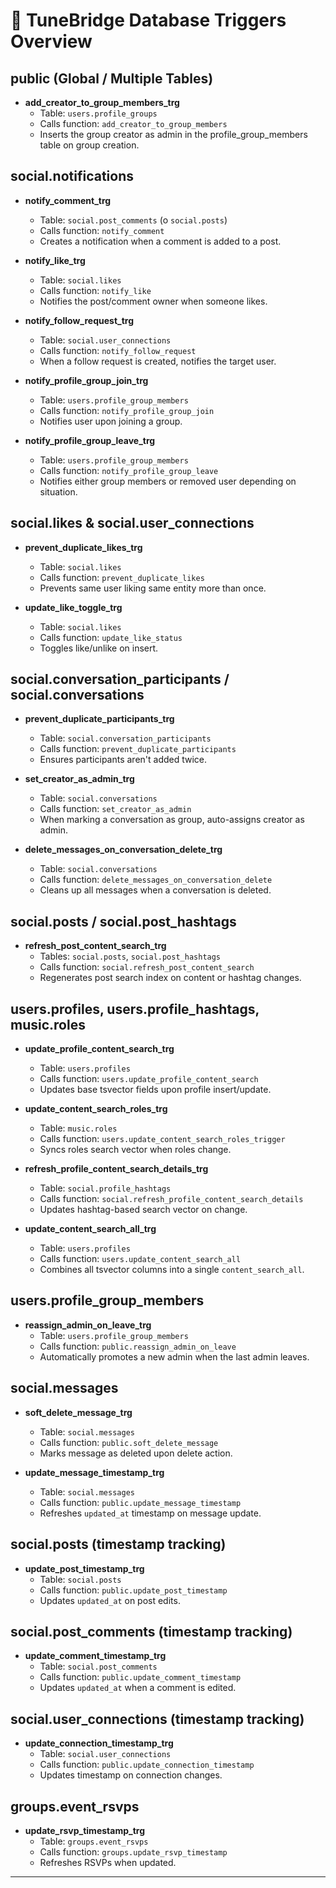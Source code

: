 # 🎯 TuneBridge Database Triggers Overview

## public (Global / Multiple Tables)

- **add_creator_to_group_members_trg**
  - Table: `users.profile_groups`
  - Calls function: `add_creator_to_group_members`
  - Inserts the group creator as admin in the profile_group_members table on group creation.

## social.notifications

- **notify_comment_trg**
  - Table: `social.post_comments` (o `social.posts`)
  - Calls function: `notify_comment`
  - Creates a notification when a comment is added to a post.

- **notify_like_trg**
  - Table: `social.likes`
  - Calls function: `notify_like`
  - Notifies the post/comment owner when someone likes.

- **notify_follow_request_trg**
  - Table: `social.user_connections`
  - Calls function: `notify_follow_request`
  - When a follow request is created, notifies the target user.

- **notify_profile_group_join_trg**
  - Table: `users.profile_group_members`
  - Calls function: `notify_profile_group_join`
  - Notifies user upon joining a group.

- **notify_profile_group_leave_trg**
  - Table: `users.profile_group_members`
  - Calls function: `notify_profile_group_leave`
  - Notifies either group members or removed user depending on situation.

## social.likes & social.user_connections

- **prevent_duplicate_likes_trg**
  - Table: `social.likes`
  - Calls function: `prevent_duplicate_likes`
  - Prevents same user liking same entity more than once.

- **update_like_toggle_trg**
  - Table: `social.likes`
  - Calls function: `update_like_status`
  - Toggles like/unlike on insert.

## social.conversation_participants / social.conversations

- **prevent_duplicate_participants_trg**
  - Table: `social.conversation_participants`
  - Calls function: `prevent_duplicate_participants`
  - Ensures participants aren't added twice.

- **set_creator_as_admin_trg**
  - Table: `social.conversations`
  - Calls function: `set_creator_as_admin`
  - When marking a conversation as group, auto-assigns creator as admin.

- **delete_messages_on_conversation_delete_trg**
  - Table: `social.conversations`
  - Calls function: `delete_messages_on_conversation_delete`
  - Cleans up all messages when a conversation is deleted.

## social.posts / social.post_hashtags

- **refresh_post_content_search_trg**
  - Tables: `social.posts`, `social.post_hashtags`
  - Calls function: `social.refresh_post_content_search`
  - Regenerates post search index on content or hashtag changes.

## users.profiles, users.profile_hashtags, music.roles

- **update_profile_content_search_trg**
  - Table: `users.profiles`
  - Calls function: `users.update_profile_content_search`
  - Updates base tsvector fields upon profile insert/update.

- **update_content_search_roles_trg**
  - Table: `music.roles`
  - Calls function: `users.update_content_search_roles_trigger`
  - Syncs roles search vector when roles change.

- **refresh_profile_content_search_details_trg**
  - Table: `social.profile_hashtags`
  - Calls function: `social.refresh_profile_content_search_details`
  - Updates hashtag-based search vector on change.

- **update_content_search_all_trg**
  - Table: `users.profiles`
  - Calls function: `users.update_content_search_all`
  - Combines all tsvector columns into a single `content_search_all`.

## users.profile_group_members

- **reassign_admin_on_leave_trg**
  - Table: `users.profile_group_members`
  - Calls function: `public.reassign_admin_on_leave`
  - Automatically promotes a new admin when the last admin leaves.

## social.messages

- **soft_delete_message_trg**
  - Table: `social.messages`
  - Calls function: `public.soft_delete_message`
  - Marks message as deleted upon delete action.

- **update_message_timestamp_trg**
  - Table: `social.messages`
  - Calls function: `public.update_message_timestamp`
  - Refreshes `updated_at` timestamp on message update.

## social.posts (timestamp tracking)

- **update_post_timestamp_trg**
  - Table: `social.posts`
  - Calls function: `public.update_post_timestamp`
  - Updates `updated_at` on post edits.

## social.post_comments (timestamp tracking)

- **update_comment_timestamp_trg**
  - Table: `social.post_comments`
  - Calls function: `public.update_comment_timestamp`
  - Updates `updated_at` when a comment is edited.

## social.user_connections (timestamp tracking)

- **update_connection_timestamp_trg**
  - Table: `social.user_connections`
  - Calls function: `public.update_connection_timestamp`
  - Updates timestamp on connection changes.

## groups.event_rsvps

- **update_rsvp_timestamp_trg**
  - Table: `groups.event_rsvps`
  - Calls function: `groups.update_rsvp_timestamp`
  - Refreshes RSVPs when updated.

---
